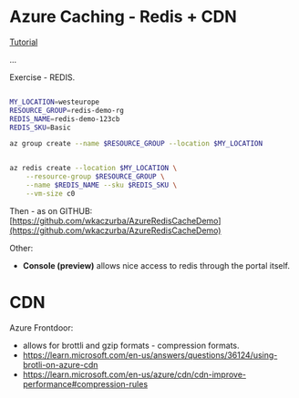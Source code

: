 # Azure Caching - Redis + CDN

[Tutorial](https://learn.microsoft.com/en-ie/training/paths/az-204-integrate-caching-content-delivery-within-solutions/)

...

Exercise - REDIS.

```bash

MY_LOCATION=westeurope
RESOURCE_GROUP=redis-demo-rg
REDIS_NAME=redis-demo-123cb
REDIS_SKU=Basic

az group create --name $RESOURCE_GROUP --location $MY_LOCATION


az redis create --location $MY_LOCATION \
    --resource-group $RESOURCE_GROUP \
    --name $REDIS_NAME --sku $REDIS_SKU \
    --vm-size c0
```

Then - as on GITHUB: [https://github.com/wkaczurba/AzureRedisCacheDemo](https://github.com/wkaczurba/AzureRedisCacheDemo)

Other:
- **Console (preview)** allows nice access to redis through the portal itself.

# CDN

Azure Frontdoor:
 - allows for brottli and gzip formats - compression formats.
 - https://learn.microsoft.com/en-us/answers/questions/36124/using-brotli-on-azure-cdn
 - https://learn.microsoft.com/en-us/azure/cdn/cdn-improve-performance#compression-rules

